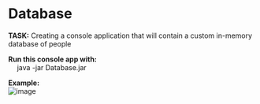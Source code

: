 # Database

**TASK:** Creating a console application that will contain a custom in-memory database of people

**Run this console app with:**  <br />
 &emsp; java -jar Database.jar <br />
 
 **Example:**<br />
 ![image](https://github.com/AlenaViktorova/Database/assets/134233124/b3fe5494-befb-4a41-9cc2-b8f05a710da7)

